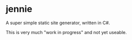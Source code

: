 # jennie

A super simple static site generator, written in C#.

This is very much "work in progress" and not yet useable. 
